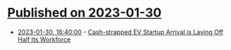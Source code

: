 # [Published on 2023-01-30](index.md)

* [2023-01-30, 16:40:00](https://tech.slashdot.org/story/23/01/30/1635216/cash-strapped-ev-startup-arrival-is-laying-off-half-its-workforce?utm_source=rss1.0mainlinkanon&utm_medium=feed) - [Cash-strapped EV Startup Arrival is Laying Off Half Its Workforce](https://tech.slashdot.org/story/23/01/30/1635216/cash-strapped-ev-startup-arrival-is-laying-off-half-its-workforce?utm_source=rss1.0mainlinkanon&utm_medium=feed)
